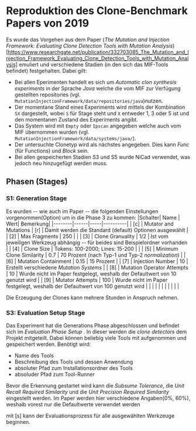 
# Reproduktion des Clone-Benchmark Papers von 2019

Es wurde das Vorgehen aus dem Paper (*The Mutation and Injection Framework: Evaluating Clone Detection Tools with Mutation Analysis*)[https://www.researchgate.net/publication/332703085_The_Mutation_and_Injection_Framework_Evaluating_Clone_Detection_Tools_with_Mutation_Analysis] emuliert und verschiedene Stadien (in den sich das MIF-Tools befindet) festgehalten. Dabei gilt:
- Bei allen Eperimenten handelt es sich um *Automatic clon synthesis experiments* in der Sprache *Java* welche die vom MIF zur Verfügung gestellten repositories (vgl. `MutationInjectionFramework/data/repositories/java`)nutzen. 
- Der momentane Stand eines Experiments wird mittels der Kombination `SX` dargestellt, wobei `S` für Stage steht und `X` entweder 1, 3 oder 5 ist und den momentanen Zustand des Experiments angibt.
- Das System wird mit `Empty` oder `Ipscan` angegeben welche auch vom MIF übernommen wurden (vgl. `MutationInjectionFramework/data/systems/java/`).
- Der untersuchte Clonetyp wird als nächstes angegeben. Dies kann *Func* (für Functions) und *Block* sein.
- Bei allen gespeicherten Stadien S3 und S5 wurde NiCad verwendet, was jedoch neu hinzugefügt werden muss.

## Phasen (**S**tages)

### S1: Generation Stage
Es wurden -- wie auch im Paper -- die folgenden Einstellungen vorgenommen(Option) um in die Phase 3 zu kommen:
|Schalter| Name | Wert| Bemerkung|
|--------|------|-----|----------|
| [c] | Mutator and Mutations      | [r]                           | Damit werden die Standard (default) Optionen ausgewählt                          |
| [2] | Max Fragments              | 250                           |                                                                                  |
| [3] | Clone Granuality           | 1/2                           | Ist vom jeweiligen Werkzeug abhängig -- für beides sind Beispielordner vorhanden |
| [4] | Clone Size                 | Tokens: 100-2000; Lines: 15-200 |                                                                                  |
| [5] | Minimum Clone Similarity   | 0.7                           | 70 Prozent (nach Typ-1 und Typ-2 *normalization*)                                |
| [6] | Mutation Containment       | 0.15                          | 15 Prozent                                                                       |
| [7] | Injection Number           | 10                            | Erstellt verschiedene *Mutation Systems*                                         |
| [8] | Mutation Operator Attempts | 10                            | Wurde nicht im Paper festgelegt, weshalb der Defaultwert von 10 genutzt wird     |
| [9] | Mutator Attempts           | 100                           | Wurde nicht im Paper festgelegt, weshalb der Defaultwert von 100 genutzt wird    |
|     |                            |                               |                                                                                  |
|     |                            |                               |                                                                                  | 

Die Erzeugung der Clones kann mehrere Stunden in Anspruch nehmen.

### S3: Evaluation Setup Stage
Das Experiment hat die Generations Phase abgeschlossen und befindet sich im *Evaluation Phase Setup* .
In dieser werden die *clone detectors* dem Projekt mitgeteilt.
Dabei können beliebig viele Tools mit aufgenommen und gespeichert werden. Benötigt wird:
- Name des Tools 
- Beschreibung des Tools und dessen Anwendung
- absoluter Pfad zum Installationsordner des Tools
- absoluder Pfad zum Tool-Runner

Bevor die Erkennung gestartet wird kann die *Subsume Tolerance*, die *Unit Recall Required Similarity* und die *Unit Precision Required Similarity* eingestellt werden. Im Paper werden hier verschiedene Angaben(0%, 60%), weshalb vorest nur die Defaultwerte verwendet werden

mit [s] kann der Evaluationsprozess für alle ausgewählten Werkzeuge beginnen.
